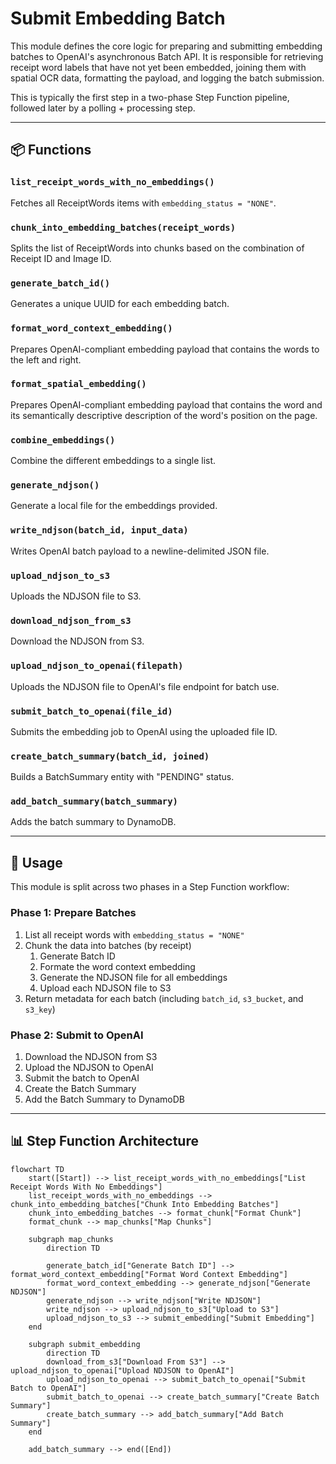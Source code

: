 # Submit Embedding Batch

This module defines the core logic for preparing and submitting embedding batches to OpenAI's asynchronous Batch API. It is responsible for retrieving receipt word labels that have not yet been embedded, joining them with spatial OCR data, formatting the payload, and logging the batch submission.

This is typically the first step in a two-phase Step Function pipeline, followed later by a polling + processing step.

---

## 📦 Functions

### `list_receipt_words_with_no_embeddings()`

Fetches all ReceiptWords items with `embedding_status = "NONE"`.

### `chunk_into_embedding_batches(receipt_words)`

Splits the list of ReceiptWords into chunks based on the combination of Receipt ID and Image ID.

### `generate_batch_id()`

Generates a unique UUID for each embedding batch.

### `format_word_context_embedding()`

Prepares OpenAI-compliant embedding payload that contains the words to the left and right.

### `format_spatial_embedding()`

Prepares OpenAI-compliant embedding payload that contains the word and its semantically descriptive description of the word's position on the page.

### `combine_embeddings()`

Combine the different embeddings to a single list.

### `generate_ndjson()`

Generate a local file for the embeddings provided.

### `write_ndjson(batch_id, input_data)`

Writes OpenAI batch payload to a newline-delimited JSON file.

### `upload_ndjson_to_s3`

Uploads the NDJSON file to S3.

### `download_ndjson_from_s3`

Download the NDJSON from S3.

### `upload_ndjson_to_openai(filepath)`

Uploads the NDJSON file to OpenAI's file endpoint for batch use.

### `submit_batch_to_openai(file_id)`

Submits the embedding job to OpenAI using the uploaded file ID.

### `create_batch_summary(batch_id, joined)`

Builds a BatchSummary entity with "PENDING" status.

### `add_batch_summary(batch_summary)`

Adds the batch summary to DynamoDB.

---

## 🧠 Usage

This module is split across two phases in a Step Function workflow:

### Phase 1: Prepare Batches

1. List all receipt words with `embedding_status = "NONE"`
2. Chunk the data into batches (by receipt)
   1. Generate Batch ID
   2. Formate the word context embedding
   3. Generate the NDJSON file for all embeddings
   4. Upload each NDJSON file to S3
3. Return metadata for each batch (including `batch_id`, `s3_bucket`, and `s3_key`)

### Phase 2: Submit to OpenAI

1. Download the NDJSON from S3
2. Upload the NDJSON to OpenAI
3. Submit the batch to OpenAI
4. Create the Batch Summary
5. Add the Batch Summary to DynamoDB

---

## 📊 Step Function Architecture

```mermaid
flowchart TD
    start([Start]) --> list_receipt_words_with_no_embeddings["List Receipt Words With No Embeddings"]
    list_receipt_words_with_no_embeddings --> chunk_into_embedding_batches["Chunk Into Embedding Batches"]
    chunk_into_embedding_batches --> format_chunk["Format Chunk"]
    format_chunk --> map_chunks["Map Chunks"]

    subgraph map_chunks
        direction TD

        generate_batch_id["Generate Batch ID"] --> format_word_context_embedding["Format Word Context Embedding"]
        format_word_context_embedding --> generate_ndjson["Generate NDJSON"]
        generate_ndjson --> write_ndjson["Write NDJSON"]
        write_ndjson --> upload_ndjson_to_s3["Upload to S3"]
        upload_ndjson_to_s3 --> submit_embedding["Submit Embedding"]
    end

    subgraph submit_embedding
        direction TD
        download_from_s3["Download From S3"] --> upload_ndjson_to_openai["Upload NDJSON to OpenAI"]
        upload_ndjson_to_openai --> submit_batch_to_openai["Submit Batch to OpenAI"]
        submit_batch_to_openai --> create_batch_summary["Create Batch Summary"]
        create_batch_summary --> add_batch_summary["Add Batch Summary"]
    end

    add_batch_summary --> end([End])
```
